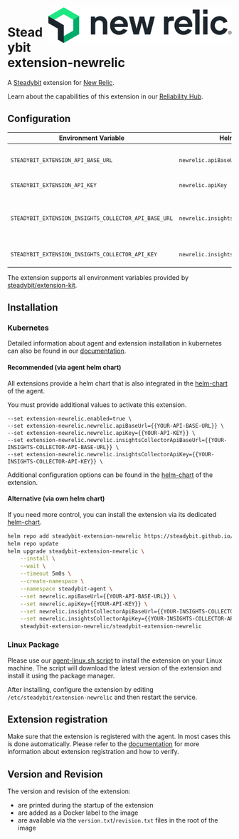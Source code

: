 <img src="./logo.png" height="80" align="right" alt="New Relic logo">

# Steadybit extension-newrelic

A [Steadybit](https://www.steadybit.com/) extension for [New Relic](https://newrelic.com).

Learn about the capabilities of this extension in our [Reliability Hub](https://hub.steadybit.com/extension/com.steadybit.extension_newrelic).

## Configuration

| Environment Variable                                  | Helm value                             | Meaning                                                                                                                            | Required | Default |
|-------------------------------------------------------|----------------------------------------|------------------------------------------------------------------------------------------------------------------------------------|----------|---------|
| `STEADYBIT_EXTENSION_API_BASE_URL`                    | `newrelic.apiBaseUrl`                  | The New Relic API Base Url, like 'https://api.newrelic.com' or 'https://api.eu.newrelic.com'                                       | yes      |         |
| `STEADYBIT_EXTENSION_API_KEY`                         | `newrelic.apiKey`                      | The New Relic [API Key](https://docs.newrelic.com/docs/apis/intro-apis/new-relic-api-keys/), Type: USER                            | yes      |         |
| `STEADYBIT_EXTENSION_INSIGHTS_COLLECTOR_API_BASE_URL` | `newrelic.insightsCollectorApiBaseUrl` | The New Relic Ingest API Base Url, like 'https://insights-collector.newrelic.com' or 'https://insights-collector.eu01.nr-data.net' | yes      |         |
| `STEADYBIT_EXTENSION_INSIGHTS_COLLECTOR_API_KEY`      | `newrelic.insightsCollectorApiKey`     | The New Relic [Ingest API Key](https://docs.newrelic.com/docs/apis/intro-apis/new-relic-api-keys/), Type: INGEST - LICENSE         | yes      |         |

The extension supports all environment variables provided by [steadybit/extension-kit](https://github.com/steadybit/extension-kit#environment-variables).

## Installation

### Kubernetes

Detailed information about agent and extension installation in kubernetes can also be found in
our [documentation](https://docs.steadybit.com/install-and-configure/install-agent/install-on-kubernetes).

#### Recommended (via agent helm chart)

All extensions provide a helm chart that is also integrated in the
[helm-chart](https://github.com/steadybit/helm-charts/tree/main/charts/steadybit-agent) of the agent.

You must provide additional values to activate this extension.

```
--set extension-newrelic.enabled=true \
--set extension-newrelic.newrelic.apiBaseUrl={{YOUR-API-BASE-URL}} \
--set extension-newrelic.newrelic.apiKey={{YOUR-API-KEY}} \
--set extension-newrelic.newrelic.insightsCollectorApiBaseUrl={{YOUR-INSIGHTS-COLLECTOR-API-BASE-URL}} \
--set extension-newrelic.newrelic.insightsCollectorApiKey={{YOUR-INSIGHTS-COLLECTOR-API-KEY}} \
```

Additional configuration options can be found in
the [helm-chart](https://github.com/steadybit/extension-newrelic/blob/main/charts/steadybit-extension-newrelic/values.yaml) of the
extension.

#### Alternative (via own helm chart)

If you need more control, you can install the extension via its
dedicated [helm-chart](https://github.com/steadybit/extension-newrelic/blob/main/charts/steadybit-extension-newrelic).

```bash
helm repo add steadybit-extension-newrelic https://steadybit.github.io/extension-newrelic
helm repo update
helm upgrade steadybit-extension-newrelic \
    --install \
    --wait \
    --timeout 5m0s \
    --create-namespace \
    --namespace steadybit-agent \
    --set newrelic.apiBaseUrl={{YOUR-API-BASE-URL}} \
    --set newrelic.apiKey={{YOUR-API-KEY}} \
    --set newrelic.insightsCollectorApiBaseUrl={{YOUR-INSIGHTS-COLLECTOR-API-BASE-URL}} \
    --set newrelic.insightsCollectorApiKey={{YOUR-INSIGHTS-COLLECTOR-API-KEY}} \
    steadybit-extension-newrelic/steadybit-extension-newrelic
```

### Linux Package

Please use
our [agent-linux.sh script](https://docs.steadybit.com/install-and-configure/install-agent/install-on-linux-hosts)
to install the extension on your Linux machine. The script will download the latest version of the extension and install
it using the package manager.

After installing, configure the extension by editing `/etc/steadybit/extension-newrelic` and then restart the service.

## Extension registration

Make sure that the extension is registered with the agent. In most cases this is done automatically. Please refer to
the [documentation](https://docs.steadybit.com/install-and-configure/install-agent/extension-registration) for more
information about extension registration and how to verify.

## Version and Revision

The version and revision of the extension:
- are printed during the startup of the extension
- are added as a Docker label to the image
- are available via the `version.txt`/`revision.txt` files in the root of the image
